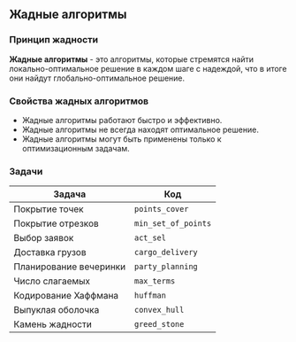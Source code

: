 ## Жадные алгоритмы

### Принцип жадности

**Жадные алгоритмы** - это алгоритмы, которые стремятся найти локально-оптимальное решение в каждом шаге с надеждой, что
в
итоге они найдут глобально-оптимальное решение.

### Свойства жадных алгоритмов

- Жадные алгоритмы работают быстро и эффективно.
- Жадные алгоритмы не всегда находят оптимальное решение.
- Жадные алгоритмы могут быть применены только к оптимизационным задачам.

### Задачи

| Задача                 | Код                 |
|------------------------|---------------------|
| Покрытие точек         | `points_cover`      |
| Покрытие отрезков      | `min_set_of_points` |
| Выбор заявок           | `act_sel`           |
| Доставка грузов        | `cargo_delivery`    |
| Планирование вечеринки | `party_planning`    |
| Число слагаемых        | `max_terms`         |
| Кодирование Хаффмана   | `huffman`           |
| Выпуклая оболочка      | `convex_hull`       |
| Камень жадности        | `greed_stone`       |